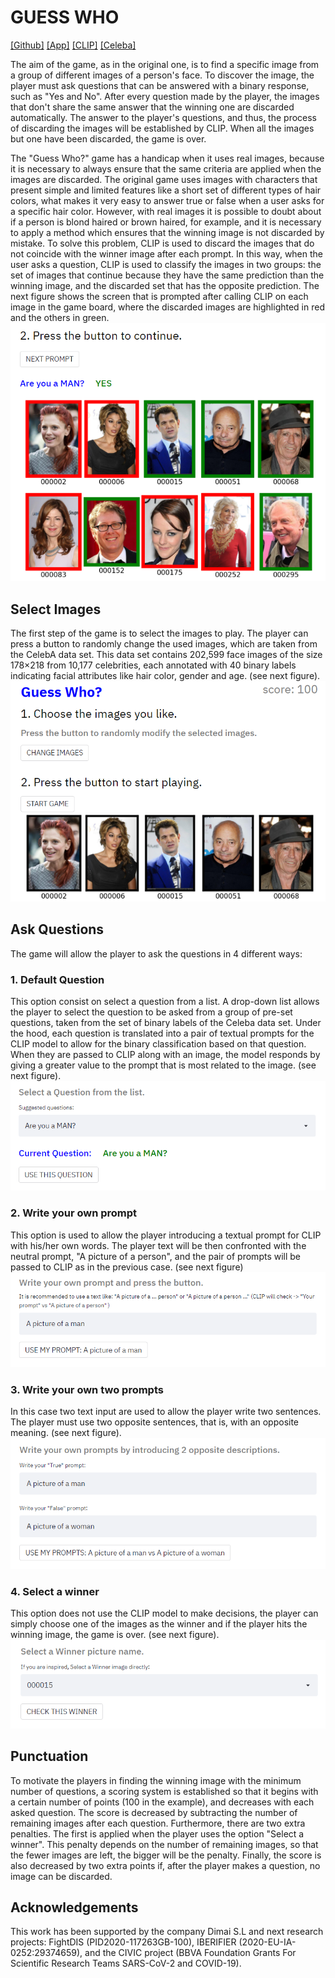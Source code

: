 # GUESS WHO
[[Github]](https://github.com/ArnauDIMAI/CLIP-GuessWho) [[App]](https://github.com/ArnauDIMAI/CLIP-GuessWho) [[CLIP]](https://openai.com/blog/clip/) [[Celeba]](https://mmlab.ie.cuhk.edu.hk/projects/CelebA.html)

The aim of the game, as in the original one, is to find a specific image from a group of different images of a person's face. To discover the image, the player must ask questions that can be answered with a binary response, such as "Yes and No". After every question made by the player, the images that don't share the same answer that the winning one are discarded automatically. The answer to the player's questions, and thus, the process of discarding the images will be established by CLIP. When all the images but one have been discarded, the game is over.


The "Guess Who?" game has a handicap when it uses real images, because it is necessary to always ensure that the same criteria are applied when the images are discarded. The original game uses images with characters that present simple and limited features like a short set of different types of hair colors, what makes it very easy to answer true or false when a user asks for a specific hair color. However, with real images it is possible to doubt about if a person is blond haired or brown haired, for example, and it is necessary to apply a method which ensures that the winning image is not discarded by mistake. To solve this problem, CLIP is used  to discard the images that do not coincide with the winner image after each prompt. In this way, when the user asks a question, CLIP is used to classify the images in two groups: the set of images that continue because they have the same prediction than the winning image, and the discarded set that has the opposite prediction. The next figure shows the screen that is prompted after calling CLIP on each image in the game board, where the discarded images are highlighted in red and the others in green.
![CLIP](paper_result_man.png)


## Select Images
The first step of the game is to select the images to play. The player can press a button to randomly change the used images, which are taken from the CelebA data set. This data set contains 202,599 face images of the size 178×218 from 10,177 celebrities, each annotated with 40 binary labels indicating facial attributes like hair color, gender and age. (see next figure).
![CLIP](paper_images_b.png)


## Ask Questions
The game will allow the player to ask the questions in 4 different ways:

### 1. Default Question
This option consist on select a question from a list. A drop-down list allows the player to select the question to be asked from a group of pre-set questions, taken from the set of binary labels of the Celeba data set. Under the hood, each question is translated into a pair of  textual prompts for the CLIP model to allow for the binary classification based on that question. When they are passed to CLIP along with an image, the model responds by giving a greater value to the prompt that is most related to the image. (see next figure).
![CLIP](paper_question.png)

### 2. Write your own prompt
This option is used to allow the player introducing a textual prompt for CLIP with his/her own words. The player text will be then confronted with the neutral prompt, "A picture of a person", and the pair of prompts will be passed to CLIP as in the previous case. (see next figure)
![CLIP](paper_1query.png)

### 3. Write your own two prompts
In this case two text input are used to allow the player write two sentences. The player must use two opposite sentences, that is, with an opposite meaning. (see next figure).
![CLIP](paper_2query.png)

### 4. Select a winner 
This option does not use the CLIP model to make decisions, the player can simply choose one of the images as the winner and if the player hits the winning image, the game is over. (see next figure).
![CLIP](paper_winner.png)


## Punctuation
To motivate the players in finding the winning image with the minimum number of questions, a scoring system is established so that it  begins with a certain number of points (100 in the example), and decreases with each asked question. The score is decreased by subtracting the number of remaining images after each question. Furthermore, there are two extra penalties. The first is applied when the player uses the option "Select a winner". This penalty depends on the number of remaining images, so that the fewer images are left, the bigger will be the penalty. Finally, the score is also decreased by two extra points if, after the player makes a question, no image can be discarded.


## Acknowledgements
This work has been supported by the company Dimai S.L and next research projects: FightDIS (PID2020-117263GB-100), IBERIFIER (2020-EU-IA-0252:29374659), and the CIVIC project (BBVA Foundation Grants For Scientific Research Teams SARS-CoV-2 and COVID-19).

